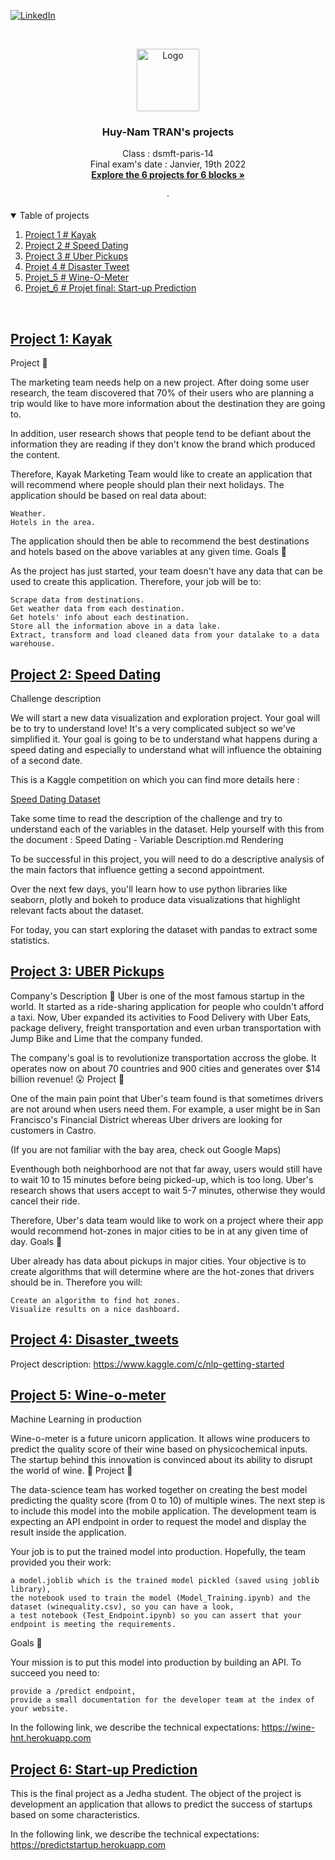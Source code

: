 [![LinkedIn][linkedin-shield]][linkedin-url]

<!-- PROJECT LOGO -->
<br />
<p align="center">
   <a href="https://github.com/huynam1012/Projets-Jedha">
    <img src="https://yt3.ggpht.com/a/AATXAJx-EbvNy-M6OTC3IRISPg-tJMRKzAXl_B8EmZTf=s900-c-k-c0xffffffff-no-rj-mo" alt="Logo" width="100" height="100">
  </a>
  <h3 align="center">Huy-Nam TRAN's projects</h3>

  <p align="center">
    Class : dsmft-paris-14<br />
    Final exam's date : Janvier, 19th 2022
    <br />
    <a href="hhttps://github.com/huynam1012/Projets-Jedha"><strong>Explore the 6 projects for 6 blocks »</strong></a>
    <br />
    <br />
    ·
  </p>
</p>

<!-- TABLE OF CONTENTS -->
<details open="open">
  <summary>Table of projects</summary>
  <ol>
    <li><a href="Blocks 1: Kayak">Project 1 # Kayak</a></li>
    <li><a href="Blocks 2: Speed Dating">Project 2 # Speed Dating</a></li>
    <li><a href="Blocks 3: Machine Learning">Project 3 # Uber Pickups</a></li>
    <li><a href="#Blocks 4: Disaster Tweets">Projet 4 # Disaster Tweet</a></li>
    <li><a href="#Blocks 5: Deployment">Projet_5 # Wine-O-Meter</a></li>
    <li><a href="#Blocks 6: Start-up">Projet_6 # Projet final: Start-up Prediction</a></li>
  </ol>
</details>
<br />

<!-- PROJECT 1  -->
## <a href="https://github.com/huynam1012/Projets-Jedha/blob/main/Bloc%201_Kayak/Plan_your_trip_with_Kayak_Huy-Nam%20TRAN_FR.ipynb" target="_blank">Project 1: Kayak</a>

Project 🚧

The marketing team needs help on a new project. After doing some user research, the team discovered that 70% of their users who are planning a trip would like to have more information about the destination they are going to.

In addition, user research shows that people tend to be defiant about the information they are reading if they don't know the brand which produced the content.

Therefore, Kayak Marketing Team would like to create an application that will recommend where people should plan their next holidays. The application should be based on real data about:

    Weather.
    Hotels in the area.

The application should then be able to recommend the best destinations and hotels based on the above variables at any given time.
Goals 🎯

As the project has just started, your team doesn't have any data that can be used to create this application. Therefore, your job will be to:

    Scrape data from destinations.
    Get weather data from each destination.
    Get hotels' info about each destination.
    Store all the information above in a data lake.
    Extract, transform and load cleaned data from your datalake to a data warehouse.


<!-- PROJECT 2  -->
## <a href="https://github.com/huynam1012/Projets-Jedha/blob/main/Bloc%202_Speed%20dating/01-Project_speed_dating_Huy-Nam%20TRAN_FR.ipynb" target="_blank">Project 2: Speed Dating</a>

Challenge description

We will start a new data visualization and exploration project. Your goal will be to try to understand love! It's a very complicated subject so we've simplified it. Your goal is going to be to understand what happens during a speed dating and especially to understand what will influence the obtaining of a second date.

This is a Kaggle competition on which you can find more details here :

<a href="https://www.kaggle.com/annavictoria/speed-dating-experiment#Speed%20Dating%20Data%20Key.doc" target="_blank">Speed Dating Dataset</a>

Take some time to read the description of the challenge and try to understand each of the variables in the dataset. Help yourself with this from the document : Speed Dating - Variable Description.md
Rendering

To be successful in this project, you will need to do a descriptive analysis of the main factors that influence getting a second appointment.

Over the next few days, you'll learn how to use python libraries like seaborn, plotly and bokeh to produce data visualizations that highlight relevant facts about the dataset.

For today, you can start exploring the dataset with pandas to extract some statistics.



<!-- PROJECT 3  -->
## <a href="https://github.com/huynam1012/Projets-Jedha/blob/main/Bloc%203_Machine%20learning/Uber/01-Uber_Pickups_Huy-Nam_TRAN_FR.ipynb" target="_blank">Project 3: UBER Pickups</a>

Company's Description 📇
Uber is one of the most famous startup in the world. It started as a ride-sharing application for people who couldn't afford a taxi. Now, Uber expanded its activities to Food Delivery with Uber Eats, package delivery, freight transportation and even urban transportation with Jump Bike and Lime that the company funded.

The company's goal is to revolutionize transportation accross the globe. It operates now on about 70 countries and 900 cities and generates over $14 billion revenue! 😮
Project 🚧

One of the main pain point that Uber's team found is that sometimes drivers are not around when users need them. For example, a user might be in San Francisco's Financial District whereas Uber drivers are looking for customers in Castro.

(If you are not familiar with the bay area, check out Google Maps)

Eventhough both neighborhood are not that far away, users would still have to wait 10 to 15 minutes before being picked-up, which is too long. Uber's research shows that users accept to wait 5-7 minutes, otherwise they would cancel their ride.

Therefore, Uber's data team would like to work on a project where their app would recommend hot-zones in major cities to be in at any given time of day.
Goals 🎯

Uber already has data about pickups in major cities. Your objective is to create algorithms that will determine where are the hot-zones that drivers should be in. Therefore you will:

    Create an algorithm to find hot zones.
    Visualize results on a nice dashboard.


<!-- PROJECT 4  -->
## <a href="https://github.com/huynam1012/Projets-Jedha/blob/main/Bloc%203_Machine%20learning/Uber/01-Uber_Pickups_Huy-Nam_TRAN_FR.ipynb" target="_blank">Project 4: Disaster_tweets</a>

Project description: https://www.kaggle.com/c/nlp-getting-started

    
<!-- PROJECT 5  -->
## <a href="https://github.com/huynam1012/Projets-Jedha/blob/main/Bloc%205_Deployment/Test_Endpoint_Huy-Nam_TRAN.ipynb" target="_blank">Project 5: Wine-o-meter</a>

Machine Learning in production

Wine-o-meter is a future unicorn application. It allows wine producers to predict the quality score of their wine based on physicochemical inputs. The startup behind this innovation is convinced about its ability to disrupt the world of wine. 🍷
Project 🚧

The data-science team has worked together on creating the best model predicting the quality score (from 0 to 10) of multiple wines. The next step is to include this model into the mobile application. The development team is expecting an API endpoint in order to request the model and display the result inside the application.

Your job is to put the trained model into production. Hopefully, the team provided you their work:

    a model.joblib which is the trained model pickled (saved using joblib library),
    the notebook used to train the model (Model_Training.ipynb) and the dataset (winequality.csv), so you can have a look,
    a test notebook (Test_Endpoint.ipynb) so you can assert that your endpoint is meeting the requirements.

Goals 🎯

Your mission is to put this model into production by building an API. To succeed you need to:

    provide a /predict endpoint,
    provide a small documentation for the developer team at the index of your website.

In the following link, we describe the technical expectations: https://wine-hnt.herokuapp.com

<!-- PROJECT 6  -->
## <a href="https://raw.githubusercontent.com/huynam1012/Projets-Jedha/main/Bloc%206_Projet%20Start-up/Presentation_Huy%20Nam%20Tran%2C%20Said%20%2C%20Amir%20%2C%20Matthieu%20Verrecchia.pdf" target="_blank">Project 6: Start-up Prediction</a>

This is the final project as a Jedha student. The object of the project is development an application that allows to predict the success of startups based on some characteristics.

In the following link, we describe the technical expectations: https://predictstartup.herokuapp.com


<!-- MARKDOWN LINKS & IMAGES -->
<!-- https://www.markdownguide.org/basic-syntax/#reference-style-links -->
[linkedin-shield]: https://img.shields.io/badge/-LinkedIn-black.svg?style=for-the-badge&logo=linkedin&colorB=555
[linkedin-url]: https://www.linkedin.com/in/huy-nam-tran/
